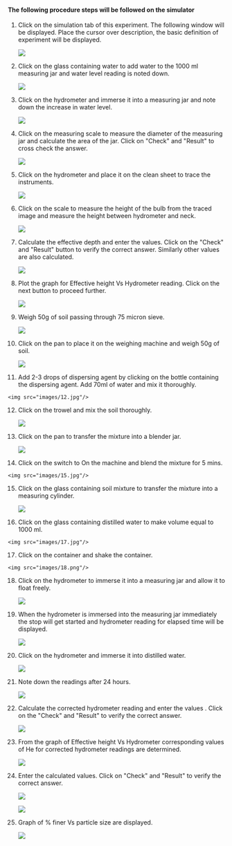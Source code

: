 #### The following procedure steps will be followed on the simulator

1. Click on the simulation tab of this experiment. The following window will be displayed. Place the cursor over description, the basic definition of experiment will be displayed.

    <img src="images/2.jpg"/>

2. Click on the glass containing water to add water to the 1000 ml measuring jar and water level reading is noted down.

    <img src="images/3.jpg"/>

3. Click on the hydrometer and  immerse it  into a measuring jar and note down the increase in water level.

    <img src="images/4.jpg"/>

4. Click on the measuring scale to measure the diameter of the measuring jar and calculate the area of the jar. Click on "Check" and "Result" to cross check the answer.

    <img src="images/5.jpg"/>

5. Click on the hydrometer and place it on the clean sheet to trace the instruments.

    <img src="images/6.JPG"/>

6. Click on the scale to measure the height of the  bulb from the traced image and measure the height between hydrometer and neck.

    <img src="images/7.JPG"/>

7. Calculate the effective depth and enter the values. Click on the "Check" and "Result" button to verify the correct answer. Similarly other values are also calculated.

    <img src="images/8.jpg"/>

8. Plot the graph for Effective height Vs Hydrometer reading. Click on the next button to proceed further.

    <img src="images/9.jpg"/>

9. Weigh 50g of soil passing through 75 micron sieve.

    <img src="images/10.JPG"/>

10. Click on the pan to place it on the weighing machine and weigh 50g of soil.

    <img src="images/11.jpg"/>

11.  Add 2-3 drops of dispersing agent by clicking on the bottle containing the dispersing agent. Add 70ml of water and mix it thoroughly.

    <img src="images/12.jpg"/>

12. Click on the trowel and mix the soil thoroughly.  

    <img src="images/13.png"/>

13. Click on the pan to transfer the mixture into a blender jar.

    <img src="images/14.jpg"/>

14.  Click on the switch to On the machine and blend the mixture for 5 mins.

    <img src="images/15.jpg"/>

15. Click on the glass containing soil mixture to transfer the mixture into a measuring cylinder.

    <img src="images/16.jpg"/>

16.  Click on the glass containing distilled water  to make volume equal to 1000 ml.

    <img src="images/17.jpg"/>

17.  Click on the container and shake the container.

    <img src="images/18.png"/>

18. Click on the hydrometer to immerse it into a measuring jar and allow it to float freely.

    <img src="images/19.jpg"/>

19. When the hydrometer is immersed into the measuring jar immediately the stop will get started and hydrometer reading for elapsed time will be displayed.

    <img src="images/20.jpg"/>

20. Click on the hydrometer and immerse it into distilled water.

    <img src="images/21.1.JPG"/>  

21. Note down the readings after 24 hours.

    <img src="images/22.png"/>

22. Calculate the corrected hydrometer reading and enter the values . Click on the "Check" and "Result" to verify the correct answer.

    <img src="images/24.jpg"/>

23. From the graph of Effective height Vs Hydrometer corresponding values of He for corrected hydrometer readings are determined.

    <img src="images/23.JPG"/>

24. Enter the calculated values. Click on "Check" and "Result" to verify the correct answer.

    <img src="images/25.jpg"/></br>

    <img src="images/26.jpg"/>

25. Graph of % finer Vs particle size are displayed.

    <img src="images/27.JPG"/>
